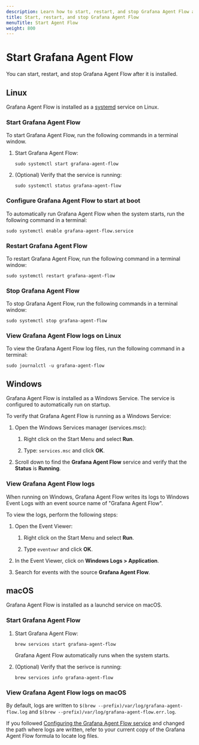```yaml
---
description: Learn how to start, restart, and stop Grafana Agent Flow after it is installed
title: Start, restart, and stop Grafana Agent Flow 
menuTitle: Start Agent Flow
weight: 800
---
```


# Start Grafana Agent Flow

You can start, restart, and stop Grafana Agent Flow after it is installed.

## Linux

Grafana Agent Flow is installed as a [systemd][] service on Linux.

[systemd]: https://systemd.io/

### Start Grafana Agent Flow

To start Grafana Agent Flow, run the following commands in a terminal window.

1. Start Grafana Agent Flow:

   ```shell
   sudo systemctl start grafana-agent-flow
   ```

1. (Optional) Verify that the service is running:

   ```shell
   sudo systemctl status grafana-agent-flow
   ```

### Configure Grafana Agent Flow to start at boot

To automatically run Grafana Agent Flow when the system starts, run the following command in a terminal:

```shell
sudo systemctl enable grafana-agent-flow.service
```

### Restart Grafana Agent Flow

To restart Grafana Agent Flow, run the following command in a terminal window:

```shell
sudo systemctl restart grafana-agent-flow
```

### Stop Grafana Agent Flow

To stop Grafana Agent Flow, run the following commands in a terminal window:

```shell
sudo systemctl stop grafana-agent-flow
```

### View Grafana Agent Flow logs on Linux

To view the Grafana Agent Flow log files, run the following command in a terminal:

```shell
sudo journalctl -u grafana-agent-flow
```

## Windows

Grafana Agent Flow is installed as a Windows Service. The service is configured to automatically run on startup.

To verify that Grafana Agent Flow is running as a Windows Service:

1. Open the Windows Services manager (services.msc):

   1. Right click on the Start Menu and select **Run**.

   1. Type: `services.msc` and click **OK**.

1. Scroll down to find the **Grafana Agent Flow** service and verify that the **Status** is **Running**.

### View Grafana Agent Flow logs

When running on Windows, Grafana Agent Flow writes its logs to Windows Event
Logs with an event source name of "Grafana Agent Flow".

To view the logs, perform the following steps:

1. Open the Event Viewer:

   1. Right click on the Start Menu and select **Run**.

   1. Type `eventvwr` and click **OK**.

1. In the Event Viewer, click on **Windows Logs > Application**.

1. Search for events with the source **Grafana Agent Flow**.

## macOS

Grafana Agent Flow is installed as a launchd service on macOS. 

### Start Grafana Agent Flow

1. Start Grafana Agent Flow:

   ```shell
   brew services start grafana-agent-flow
   ```

   Grafana Agent Flow automatically runs when the system starts.

1. (Optional) Verify that the serivce is running:

   ```shell
   brew services info grafana-agent-flow
   ```
### View Grafana Agent Flow logs on macOS

By default, logs are written to `$(brew --prefix)/var/log/grafana-agent-flow.log` and
`$(brew --prefix)/var/log/grafana-agent-flow.err.log`.

If you followed [Configuring the Grafana Agent Flow service](#configuring-the-grafana-agent-flow-service)
and changed the path where logs are written, refer to your current copy of the
Grafana Agent Flow formula to locate log files.
